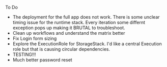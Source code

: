 To Do

-   The deployment for the full app does not work. There is some unclear timing issue for the runtime stack. Every iteration some differnt exception pops up making it BRUTAL to troubleshoot.
-   Clean up workflows and understand the matrix better
-   Fix Login form sizing
-   Explore the ExecutionRole for StorageStack. I'd like a central Execution role but that is causing circular dependencies.
-   TESTING!!!
-   Much better password reset
